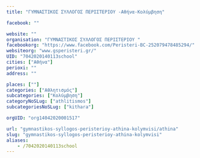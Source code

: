 ```yaml
---
title: "ΓΥΜΝΑΣΤΙΚΟΣ ΣΥΛΛΟΓΟΣ ΠΕΡΙΣΤΕΡΙΟΥ -Αθήνα-Κολύμβηση"

facebook: ""

website: ""
organisation: "ΓΥΜΝΑΣΤΙΚΟΣ ΣΥΛΛΟΓΟΣ ΠΕΡΙΣΤΕΡΙΟΥ "
facebookorg: "https://www.facebook.com/Peristeri-BC-252079478485294/"
websiteorg: "www.gsperisteri.gr/"
UID: "7042020140113school"
cities: ["Αθήνα"]
perioxi: ""
address: ""

places: [""]
categories: ["Αθλητισμός"]
subcategories: ["Κολύμβηση"]
categoryNoSLug: ["athlitismos"]
subcategoriesNoSLug: ["kithara"]

orgUID: "org14042020001517"

url: "gymnastikos-syllogos-peristerioy-athina-kolymvisi/athina"
slug: "gymnastikos-syllogos-peristerioy-athina-kolymvisi"
aliases:
    - /7042020140113school
---
```





